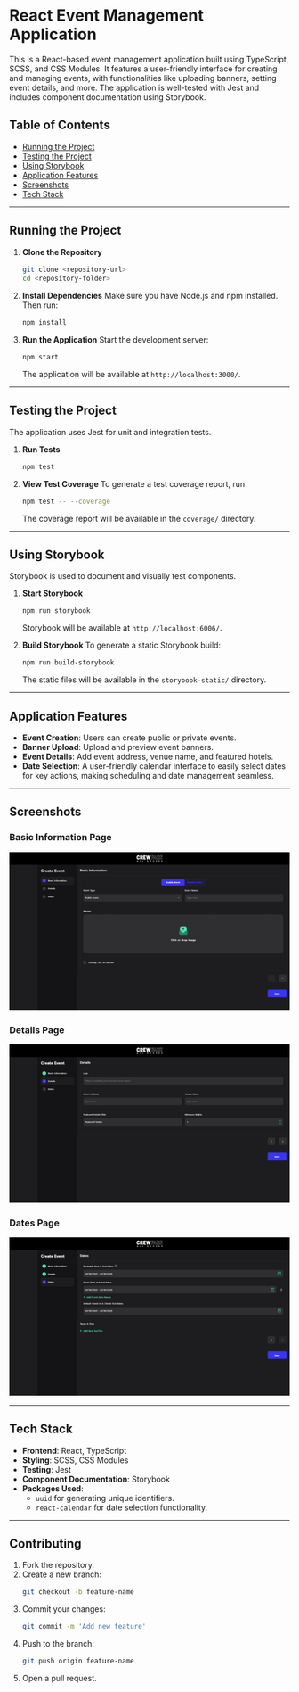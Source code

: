 # React Event Management Application

This is a React-based event management application built using TypeScript, SCSS, and CSS Modules. It features a user-friendly interface for creating and managing events, with functionalities like uploading banners, setting event details, and more. The application is well-tested with Jest and includes component documentation using Storybook.

## Table of Contents

- [Running the Project](#running-the-project)
- [Testing the Project](#testing-the-project)
- [Using Storybook](#using-storybook)
- [Application Features](#application-features)
- [Screenshots](#screenshots)
- [Tech Stack](#tech-stack)

---

## Running the Project

1. **Clone the Repository**

   ```bash
   git clone <repository-url>
   cd <repository-folder>
   ```

2. **Install Dependencies**
   Make sure you have Node.js and npm installed. Then run:

   ```bash
   npm install
   ```

3. **Run the Application**
   Start the development server:
   ```bash
   npm start
   ```
   The application will be available at `http://localhost:3000/`.

---

## Testing the Project

The application uses Jest for unit and integration tests.

1. **Run Tests**

   ```bash
   npm test
   ```

2. **View Test Coverage**
   To generate a test coverage report, run:
   ```bash
   npm test -- --coverage
   ```
   The coverage report will be available in the `coverage/` directory.

---

## Using Storybook

Storybook is used to document and visually test components.

1. **Start Storybook**

   ```bash
   npm run storybook
   ```

   Storybook will be available at `http://localhost:6006/`.

2. **Build Storybook**
   To generate a static Storybook build:
   ```bash
   npm run build-storybook
   ```
   The static files will be available in the `storybook-static/` directory.

---

## Application Features

- **Event Creation**: Users can create public or private events.
- **Banner Upload**: Upload and preview event banners.
- **Event Details**: Add event address, venue name, and featured hotels.
- **Date Selection**: A user-friendly calendar interface to easily select dates for key actions, making scheduling and date management seamless.

---

## Screenshots

### Basic Information Page

![Basic Information Page](./public/images/basicInfoTab.png)

### Details Page

![Details Page](./public/images/detailsTab.png)

### Dates Page

![Dates Page](./public/images/datesTab.png)

---

## Tech Stack

- **Frontend**: React, TypeScript
- **Styling**: SCSS, CSS Modules
- **Testing**: Jest
- **Component Documentation**: Storybook
- **Packages Used**:
  - `uuid` for generating unique identifiers.
  - `react-calendar` for date selection functionality.

---

## Contributing

1. Fork the repository.
2. Create a new branch:
   ```bash
   git checkout -b feature-name
   ```
3. Commit your changes:
   ```bash
   git commit -m 'Add new feature'
   ```
4. Push to the branch:
   ```bash
   git push origin feature-name
   ```
5. Open a pull request.
